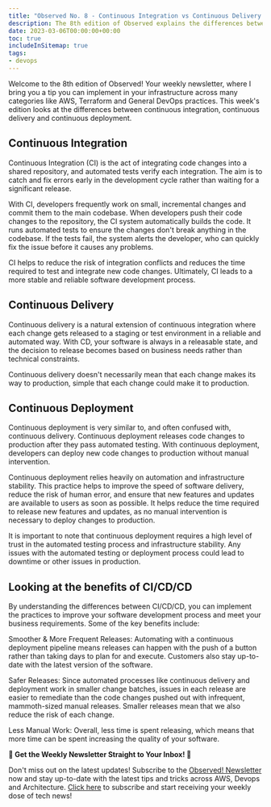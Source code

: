 ```yaml
---
title: "Observed No. 8 - Continuous Integration vs Continuous Delivery vs Continuous Deployment"
description: The 8th edition of Observed explains the differences between Continuous Integration, Continuous Delivery, and Continuous Deployment. These practices lead to safer and smoother releases, reduce integration conflicts, save time, and improve software quality
date: 2023-03-06T00:00:00+00:00
toc: true
includeInSitemap: true
tags:
- devops
---
```


Welcome to the 8th edition of Observed! Your weekly newsletter, where I bring you a tip you can implement in your infrastructure across many categories like AWS, Terraform and General DevOps practices. This week's edition looks at the differences between continuous integration, continuous delivery and continuous deployment.

<!-- more -->

## Continuous Integration

Continuous Integration (CI) is the act of integrating code changes into a shared repository, and automated tests verify each integration. The aim is to catch and fix errors early in the development cycle rather than waiting for a significant release.

With CI, developers frequently work on small, incremental changes and commit them to the main codebase. When developers push their code changes to the repository, the CI system automatically builds the code. It runs automated tests to ensure the changes don't break anything in the codebase. If the tests fail, the system alerts the developer, who can quickly fix the issue before it causes any problems.

CI helps to reduce the risk of integration conflicts and reduces the time required to test and integrate new code changes. Ultimately, CI leads to a more stable and reliable software development process.

## Continuous Delivery

Continuous delivery is a natural extension of continuous integration where each change gets released to a staging or test environment in a reliable and automated way. With CD, your software is always in a releasable state, and the decision to release becomes based on business needs rather than technical constraints.

Continuous delivery doesn't necessarily mean that each change makes its way to production, simple that each change could make it to production.

## Continuous Deployment

Continuous deployment is very similar to, and often confused with, continuous delivery. Continuous deployment releases code changes to production after they pass automated testing. With continuous deployment, developers can deploy new code changes to production without manual intervention.

Continuous deployment relies heavily on automation and infrastructure stability. This practice helps to improve the speed of software delivery, reduce the risk of human error, and ensure that new features and updates are available to users as soon as possible. It helps reduce the time required to release new features and updates, as no manual intervention is necessary to deploy changes to production.

It is important to note that continuous deployment requires a high level of trust in the automated testing process and infrastructure stability. Any issues with the automated testing or deployment process could lead to downtime or other issues in production.

## Looking at the benefits of CI/CD/CD

By understanding the differences between CI/CD/CD, you can implement the practices to improve your software development process and meet your business requirements. Some of the key benefits include:

Smoother & More Frequent Releases: Automating with a continuous deployment pipeline means releases can happen with the push of a button rather than taking days to plan for and execute. Customers also stay up-to-date with the latest version of the software.

Safer Releases: Since automated processes like continuous delivery and deployment work in smaller change batches, issues in each release are easier to remediate than the code changes pushed out with infrequent, mammoth-sized manual releases. Smaller releases mean that we also reduce the risk of each change.

Less Manual Work: Overall, less time is spent releasing, which means that more time can be spent increasing the quality of your software.

**📣 Get the Weekly Newsletter Straight to Your Inbox! 📣**

Don't miss out on the latest updates! Subscribe to the [Observed! Newsletter](https://news.codewithstu.tv) now and stay up-to-date with the latest tips and tricks across AWS, Devops and Architecture. [Click here](https://news.codewithstu.tv) to subscribe and start receiving your weekly dose of tech news!
